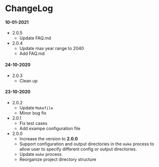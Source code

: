 # ChangeLog

#### 10-01-2021

- 2.0.5
  - Update FAQ.md
- 2.0.4
  - Update max year range to 2040
  - Add FAQ.md
  
#### 24-10-2020

- 2.0.3
    - Clean up

#### 23-10-2020

- 2.0.2
    - Update `Makefile`
    - Minor bug fix
- 2.0.1
    - Fix test cases
    - Add exampe configuration file
- 2.0.0
    - Increase the version to __2.0.0__
    - Support configuration and output directories in the `make` process to allow user to specify different config or output directories.
    - Update `make` process
    - Reorganize project directory structure